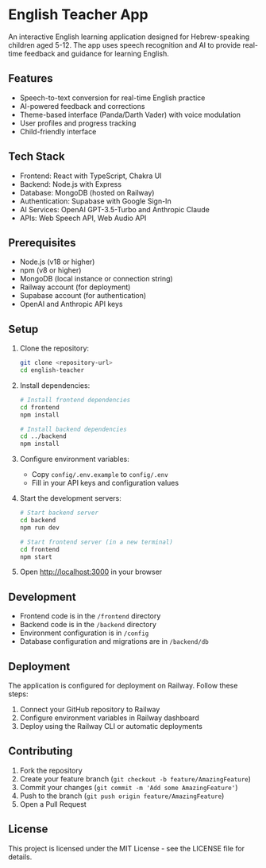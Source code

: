 # English Teacher App

An interactive English learning application designed for Hebrew-speaking children aged 5-12. The app uses speech recognition and AI to provide real-time feedback and guidance for learning English.

## Features

- Speech-to-text conversion for real-time English practice
- AI-powered feedback and corrections
- Theme-based interface (Panda/Darth Vader) with voice modulation
- User profiles and progress tracking
- Child-friendly interface

## Tech Stack

- Frontend: React with TypeScript, Chakra UI
- Backend: Node.js with Express
- Database: MongoDB (hosted on Railway)
- Authentication: Supabase with Google Sign-In
- AI Services: OpenAI GPT-3.5-Turbo and Anthropic Claude
- APIs: Web Speech API, Web Audio API

## Prerequisites

- Node.js (v18 or higher)
- npm (v8 or higher)
- MongoDB (local instance or connection string)
- Railway account (for deployment)
- Supabase account (for authentication)
- OpenAI and Anthropic API keys

## Setup

1. Clone the repository:
   ```bash
   git clone <repository-url>
   cd english-teacher
   ```

2. Install dependencies:
   ```bash
   # Install frontend dependencies
   cd frontend
   npm install

   # Install backend dependencies
   cd ../backend
   npm install
   ```

3. Configure environment variables:
   - Copy `config/.env.example` to `config/.env`
   - Fill in your API keys and configuration values

4. Start the development servers:
   ```bash
   # Start backend server
   cd backend
   npm run dev

   # Start frontend server (in a new terminal)
   cd frontend
   npm start
   ```

5. Open [http://localhost:3000](http://localhost:3000) in your browser

## Development

- Frontend code is in the `/frontend` directory
- Backend code is in the `/backend` directory
- Environment configuration is in `/config`
- Database configuration and migrations are in `/backend/db`

## Deployment

The application is configured for deployment on Railway. Follow these steps:

1. Connect your GitHub repository to Railway
2. Configure environment variables in Railway dashboard
3. Deploy using the Railway CLI or automatic deployments

## Contributing

1. Fork the repository
2. Create your feature branch (`git checkout -b feature/AmazingFeature`)
3. Commit your changes (`git commit -m 'Add some AmazingFeature'`)
4. Push to the branch (`git push origin feature/AmazingFeature`)
5. Open a Pull Request

## License

This project is licensed under the MIT License - see the LICENSE file for details. 